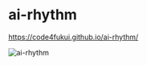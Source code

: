# ai-rhythm
 
https://code4fukui.github.io/ai-rhythm/

![ai-rhythm](https://user-images.githubusercontent.com/1715217/191132539-a86b98fb-1093-4a27-801c-4ea94b888498.jpg)
